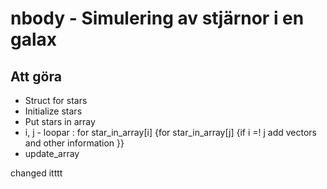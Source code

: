 
# nbody - Simulering av stjärnor i en galax
## Att göra
* Struct for stars
* Initialize stars
* Put stars in array
* i, j - loopar : for star_in_array[i]
		{for star_in_array[j]
			{if i =! j
				add vectors
				and other information
		}}
* update_array

changed itttt
